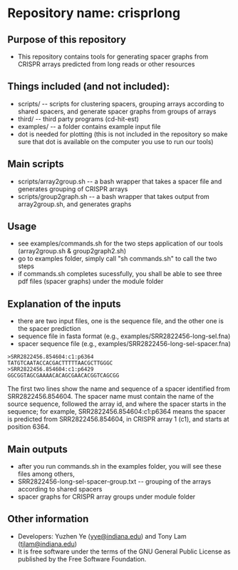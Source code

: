 # Repository name: crisprlong
## Purpose of this repository
- This repository contains tools for generating spacer graphs from CRISPR arrays predicted from long reads or other resources
## Things included (and not included):
- scripts/ -- scripts for clustering spacers, grouping arrays according to shared spacers, and generate spacer graphs from groups of arrays
- third/ -- third party programs (cd-hit-est)
- examples/ -- a folder contains example input file
- dot is needed for plotting (this is not included in the repository so make sure that dot is available on the computer you use to run our tools)
## Main scripts
- scripts/array2group.sh -- a bash wrapper that takes a spacer file and generates grouping of CRISPR arrays
- scripts/group2graph.sh -- a bash wrapper that takes output from array2group.sh, and generates graphs
## Usage
- see examples/commands.sh for the two steps application of our tools (array2group.sh & group2graph2.sh)
- go to examples folder, simply call "sh commands.sh" to call the two steps
- if commands.sh completes sucessfully, you shall be able to see three pdf files (spacer graphs) under the module folder
## Explanation of the inputs
- there are two input files, one is the sequence file, and the other one is the spacer prediction
- sequence file in fasta format (e.g.,  examples/SRR2822456-long-sel.fna)
- spacer sequence file (e.g., examples/SRR2822456-long-sel-spacer.fna)
```
>SRR2822456.854604:c1:p6364
TATGTCAATACCACGACTTTTTAACGCTTGGGC
>SRR2822456.854604:c1:p6429
GGCGGTAGCGAAAACACAGCGAACACGGTCAGCGG
```
The first two lines show the name and sequence of a spacer identified from SRR2822456.854604. The spacer name must contain the name of the source sequence, followed the array id, and where the spacer starts in the sequence; for example, SRR2822456.854604:c1:p6364 means the spacer is predicted from SRR2822456.854604, in CRISPR array 1 (c1), and starts at position 6364.
## Main outputs
- after you run commands.sh in the examples folder, you will see these files among others,
- SRR2822456-long-sel-spacer-group.txt -- grouping of the arrays according to shared spacers 
- spacer graphs for CRISPR array groups under module folder
## Other information
- Developers: Yuzhen Ye (yye@indiana.edu) and Tony Lam (tjlam@indiana.edu)
- It is free software under the terms of the GNU General Public License as published by
the Free Software Foundation.
